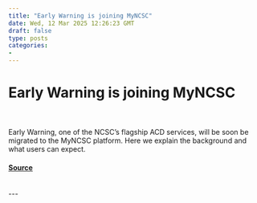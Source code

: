 ```yaml
---
title: "Early Warning is joining MyNCSC"
date: Wed, 12 Mar 2025 12:26:23 GMT
draft: false
type: posts
categories: 
- 
---
```

# Early Warning is joining MyNCSC

<br/>

<br/>
Early Warning, one of the NCSC’s flagship ACD services, will be soon be migrated to the MyNCSC platform. Here we explain the background and what users can expect.

#### [Source](https://www.ncsc.gov.uk/blog-post/early-warning-is-joining-myncsc)

<br/>
---
